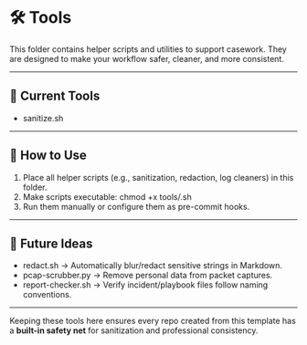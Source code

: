 # 🛠️ Tools

This folder contains helper scripts and utilities to support casework. 
They are designed to make your workflow safer, cleaner, and more consistent.

---

## 📌 Current Tools

- sanitize.sh 

---

## 🚀 How to Use

1. Place all helper scripts (e.g., sanitization, redaction, log cleaners) in this folder. 
2. Make scripts executable:
   chmod +x tools/<scriptname>.sh
3. Run them manually or configure them as pre-commit hooks. 

---

## 🔮 Future Ideas

- redact.sh → Automatically blur/redact sensitive strings in Markdown. 
- pcap-scrubber.py → Remove personal data from packet captures. 
- report-checker.sh → Verify incident/playbook files follow naming conventions.

---

Keeping these tools here ensures every repo created from this template has a **built-in safety net** for sanitization and professional consistency.
